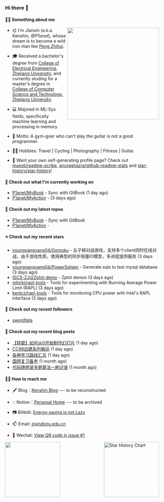 ### Hi there 👋

#### 💪🏻 Something about me

<a href="https://github.com/P1anet">
  <img
    width="300"
    align="right"
    src="https://github.com/P1anet/P1anet/assets/44898226/b7425220-81d2-4e29-9c46-ae3b866bd83f"
  />
</a>

- 🌞 I'm Jianxin (a.k.a. Kenshin, _@P1anet_), whose dream is to become a wild iron man like [Peng Zhihui](https://github.com/peng-zhihui).

- 🎓 Received a bachelor's degree from [College of Electrical Engineering, Zhejiang University](http://ee.zju.edu.cn/), and currently studing for a master's degree in [College of Computer Science and Technology, Zhejiang University](http://www.cs.zju.edu.cn/).

- 💻 Majored in ML-Sys fields, specifically machine learning and processing in memory.

- 📢 Motto: A gym-goer who can’t play the guitar is not a good programmer.

- 🚴‍♂️ Hobbies: Travel | Cycling | Photography | Fitness | Guitar.

- 🤔 Want your own self-generating profile page? Check out [muesli/readme-scribe](https://github.com/muesli/readme-scribe), [anuraghazra/github-readme-stats](https://github.com/anuraghazra/github-readme-stats) and [star-history/star-history](https://github.com/star-history/star-history)!

#### 👷 Check out what I'm currently working on

- [P1anet/MyBook](https://github.com/P1anet/MyBook) - Sync with GitBook (1 day ago)
- [P1anet/MyAction](https://github.com/P1anet/MyAction) -  (3 days ago)

#### 🌱 Check out my latest repos

- [P1anet/MyBook](https://github.com/P1anet/MyBook) - Sync with GitBook
- [P1anet/MyAction](https://github.com/P1anet/MyAction) - 

#### ⭐ Check out my recent stars

- [youngyangyang04/Gomoku](https://github.com/youngyangyang04/Gomoku) - 五子棋对战游戏，支持多个client同时在线对战，由于游戏性质，使用典型的同步阻塞IO模型，多进程提供服务 (3 days ago)
- [youngyangyang04/PowerSqlgen](https://github.com/youngyangyang04/PowerSqlgen) - Generate sqls to test mysql database (3 days ago)
- [ISCS-ZJU/Zplot-demo](https://github.com/ISCS-ZJU/Zplot-demo) - Zplot demos (3 days ago)
- [mhirki/rapl-tools](https://github.com/mhirki/rapl-tools) - Tools for experimenting with Running Average Power Limit (RAPL) (3 days ago)
- [kentcz/rapl-tools](https://github.com/kentcz/rapl-tools) - Tools for monitoring CPU power with Intel&#39;s RAPL interface (3 days ago)

#### 👯 Check out my recent followers

- [swordfate](https://github.com/swordfate)

#### 📜 Check out my recent blog posts

- [【转载】如何从0开始制作幻灯片](https://p1anet.github.io/2023/12/12/how-to-make-slides/) (1 day ago)
- [CC98白嫖系列搬运](https://p1anet.github.io/2023/12/12/cc98-tools/) (1 day ago)
- [各种学习路线汇总](https://p1anet.github.io/2023/12/12/learning-route/) (1 day ago)
- [国网复习备考](https://p1anet.github.io/2023/11/10/sgcc-review/) (1 month ago)
- [代码随想录专题算法一刷记录](https://p1anet.github.io/2023/10/29/algorithm/) (1 month ago)

#### 👯‍♂️ How to reach me

- 🖋 Blog：[Kenshin Blog](https://https://p1anet.github.io/) --- to be reconstructed

- 💡 Notion：[Personal Home](https://www.notion.so/Personal-Home-ce2fa1062dae41cc8f56525b5be3c23a?pvs=4) --- to be archived

- 📷 Bilibilli: [Energy-saving is not Lazy](https://space.bilibili.com/18617894)

- 📫 Email: [zjxin@zju.edu.cn](zjxin@zju.edu.cn)

- 💬 Wechat: [View QR code in issue #1](https://github.com/P1anet/P1anet/issues/1)

<a href="https://github.com/P1anet">
  <img height=180 align="left" src="https://github-readme-stats.vercel.app/api?username=P1anet&show_icons=true&theme=transparent" />
</a>

<picture>
  <source
    media="(prefers-color-scheme: dark)"
    srcset="
      https://api.star-history.com/svg?repos=P1anet/P1anet&type=Date&theme=dark
    "
  />
  <source
    media="(prefers-color-scheme: light)"
    srcset="
      https://api.star-history.com/svg?repos=P1anet/P1anet&type=Date
    "
  />
  <img
    height=180
    align="right" 
    alt="Star History Chart"
    src="https://api.star-history.com/svg?repos=P1anet/P1anet&type=Date"
  />
</picture>
